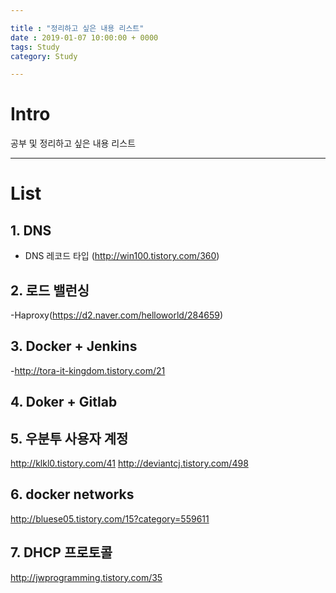 ```yaml
---

title : "정리하고 싶은 내용 리스트"
date : 2019-01-07 10:00:00 + 0000
tags: Study
category: Study

---
```


# Intro
공부 및 정리하고 싶은 내용 리스트

***

# List

## 1. DNS
- DNS 레코드 타입 (http://win100.tistory.com/360)

## 2. 로드 밸런싱
-Haproxy(https://d2.naver.com/helloworld/284659)

## 3. Docker + Jenkins
-http://tora-it-kingdom.tistory.com/21

## 4. Doker + Gitlab

## 5. 우분투 사용자 계정
http://klkl0.tistory.com/41
http://deviantcj.tistory.com/498

## 6. docker networks
http://bluese05.tistory.com/15?category=559611

## 7. DHCP 프로토콜
http://jwprogramming.tistory.com/35
